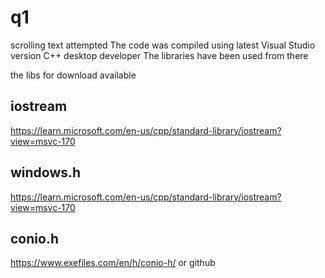 # q1
scrolling text attempted
The code was compiled using latest Visual Studio version C++ desktop developer
The libraries have been used from there

the libs for download available
## iostream
  https://learn.microsoft.com/en-us/cpp/standard-library/iostream?view=msvc-170 
## windows.h
  https://learn.microsoft.com/en-us/cpp/standard-library/iostream?view=msvc-170
## conio.h
  https://www.exefiles.com/en/h/conio-h/ or github
